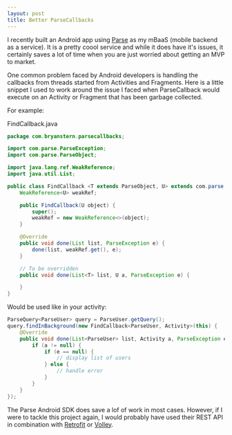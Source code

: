 ```yaml
---
layout: post
title: Better ParseCallbacks 
---
```


I recently built an Android app using [Parse](http://www.parse.com) as my mBaaS (mobile backend as a service). It is a pretty coool service and while it does have it's issues, it certainly saves a lot of time when you are just worried about getting an MVP to market.

One common problem faced by Android developers is handling the callbacks from threads started from Activities and Fragments. Here is a little snippet I used to work around the issue I faced when ParseCallback would execute on an Activity or Fragment that has been garbage collected.

For example:

FindCallback.java

```java
package com.bryanstern.parsecallbacks;

import com.parse.ParseException;
import com.parse.ParseObject;

import java.lang.ref.WeakReference;
import java.util.List;

public class FindCallback <T extends ParseObject, U> extends com.parse.FindCallback {
    WeakReference<U> weakRef;

    public FindCallback(U object) {
        super();
        weakRef = new WeakReference<>(object);
    }

    @Override
    public void done(List list, ParseException e) {
        done(list, weakRef.get(), e);
    }

    // To be overridden
    public void done(List<T> list, U a, ParseException e) {

    }
}
```

Would be used like in your activity:

```java
ParseQuery<ParseUser> query = ParseUser.getQuery();
query.findInBackground(new FindCallback<ParseUser, Activity>(this) {
    @Override
    public void done(List<ParseUser> list, Activity a, ParseException e) {
        if (a != null) {
            if (e == null) {
                // display list of users
            } else {
                // handle error
            }
        }
    }
});
```

The Parse Android SDK does save a lof of work in most cases. However, if I were to tackle this project again, I would probably have used their REST API in combination with [Retrofit](http://square.github.io/retrofit/) or [Volley](https://android.googlesource.com/platform/frameworks/volley/).